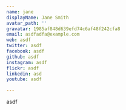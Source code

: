 ```yaml
---
name: jane
displayName: Jane Smith
avatar_path: ''
gravatar: 1985af848d639efd74c6af48f242cfa8
email: asdfadfa@example.com
web: asdf
twitter: asdf
facebook: asdf
github: asdf
instagram: asdf
flickr: asdf
linkedin: asd
youtube: asdf

---
```

<p>asdf</p>

